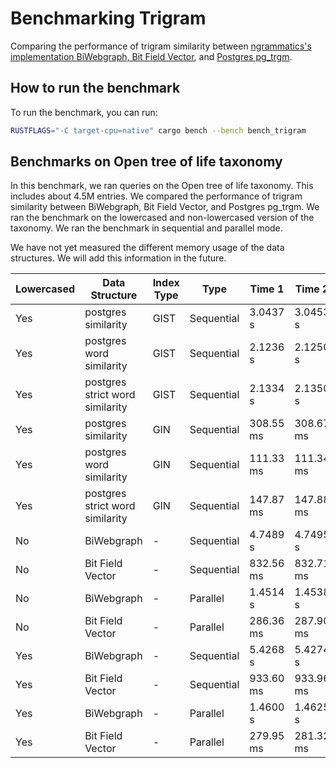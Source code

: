 # Benchmarking Trigram
Comparing the performance of trigram similarity between [ngrammatics's implementation BiWebgraph, Bit Field Vector](https://github.com/LucaCappelletti94/ngrammatic), and [Postgres pg_trgm](https://www.postgresql.org/docs/current/pgtrgm.html).

## How to run the benchmark

To run the benchmark, you can run:

```bash
RUSTFLAGS="-C target-cpu=native" cargo bench --bench bench_trigram
```

## Benchmarks on Open tree of life taxonomy 
In this benchmark, we ran queries on the Open tree of life taxonomy. This includes about 4.5M entries. We compared the performance of trigram similarity between BiWebgraph, Bit Field Vector, and Postgres pg_trgm. We ran the benchmark on the lowercased and non-lowercased version of the taxonomy. We ran the benchmark in sequential and parallel mode.

We have not yet measured the different memory usage of the data structures. We will add this information in the future.

| Lowercased | Data Structure                  | Index Type | Type       | Time 1      | Time 2      | Time 3      |
|------------|---------------------------------|------------|------------|-------------|-------------|-------------|
| Yes        | postgres similarity             | GIST       | Sequential | 3.0437 s    | 3.0453 s    | 3.0470 s    |
| Yes        | postgres word similarity        | GIST       | Sequential | 2.1236 s    | 2.1250 s    | 2.1266 s    |
| Yes        | postgres strict word similarity | GIST       | Sequential | 2.1334 s    | 2.1350 s    | 2.1367 s    |
| Yes        | postgres similarity             | GIN        | Sequential | 308.55 ms   | 308.67 ms   | 308.79 ms   |
| Yes        | postgres word similarity        | GIN        | Sequential | 111.33 ms   | 111.34 ms   | 111.34 ms   |
| Yes        | postgres strict word similarity | GIN        | Sequential | 147.87 ms   | 147.88 ms   | 147.90 ms   |
| No         | BiWebgraph                      | -          | Sequential | 4.7489 s    | 4.7495 s    | 4.7501 s    |
| No         | Bit Field Vector                | -          | Sequential | 832.56 ms   | 832.71 ms   | 832.85 ms   |
| No         | BiWebgraph                      | -          | Parallel   | 1.4514 s    | 1.4538 s    | 1.4564 s    |
| No         | Bit Field Vector                | -          | Parallel   | 286.36 ms   | 287.90 ms   | 289.43 ms   |
| Yes        | BiWebgraph                      | -          | Sequential | 5.4268 s    | 5.4274 s    | 5.4279 s    |
| Yes        | Bit Field Vector                | -          | Sequential | 933.60 ms   | 933.96 ms   | 934.34 ms   |
| Yes        | BiWebgraph                      | -          | Parallel   | 1.4600 s    | 1.4625 s    | 1.4651 s    |
| Yes        | Bit Field Vector                | -          | Parallel   | 279.95 ms   | 281.32 ms   | 282.69 ms   |

